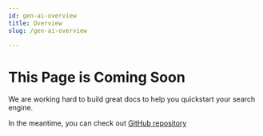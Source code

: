 ```yaml
---
id: gen-ai-overview
title: Overview
slug: /gen-ai-overview

---
```



# This Page is Coming Soon

We are working hard to build great docs to help you quickstart your search engine.

In the meantime, you can check out [GitHub repository](https://github.com/smclab/openk9)